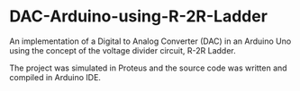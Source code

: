 # DAC-Arduino-using-R-2R-Ladder

An implementation of a Digital to Analog Converter (DAC) in an Arduino Uno using the concept of the voltage divider circuit, R-2R Ladder. 

The project was simulated in Proteus and the source code was written and compiled in Arduino IDE.
